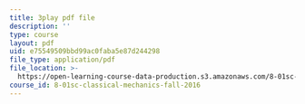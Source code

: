 ```yaml
---
title: 3play pdf file
description: ''
type: course
layout: pdf
uid: e75549509bbd99ac0faba5e87d244298
file_type: application/pdf
file_location: >-
  https://open-learning-course-data-production.s3.amazonaws.com/8-01sc-classical-mechanics-fall-2016/e75549509bbd99ac0faba5e87d244298_Xsg27_uGVZA.pdf
course_id: 8-01sc-classical-mechanics-fall-2016
---
```

